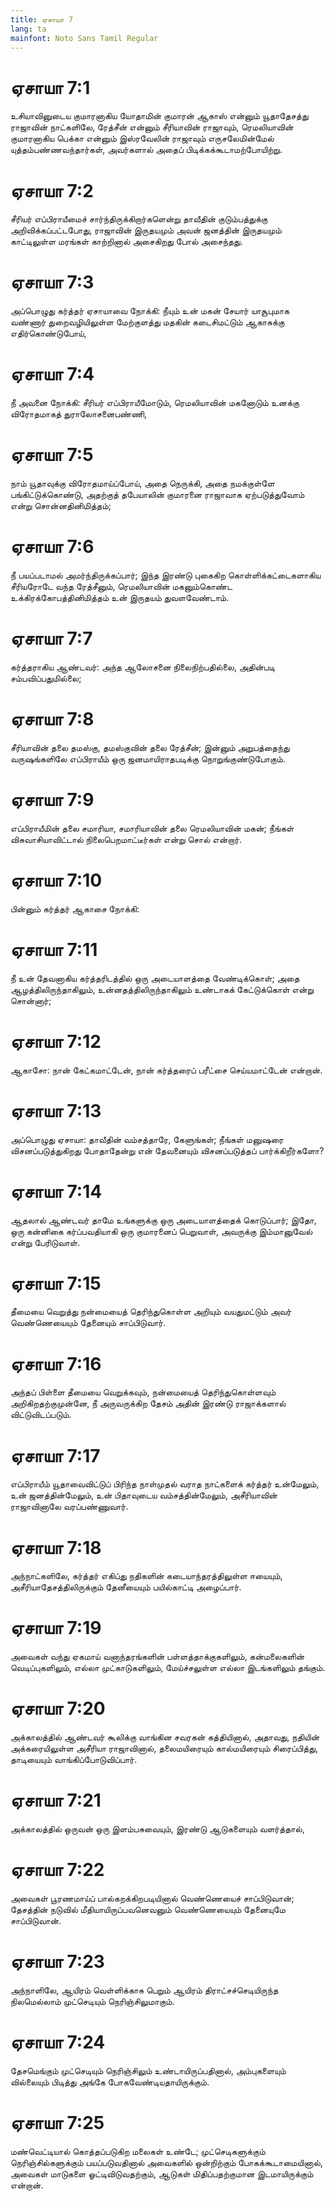 ```yaml
---
title: ஏசாயா 7
lang: ta
mainfont: Noto Sans Tamil Regular
---
```


# ஏசாயா 7:1

உசியாவினுடைய குமாரனாகிய யோதாமின் குமாரன் ஆகாஸ் என்னும் யூதாதேசத்து ராஜாவின் நாட்களிலே, ரேத்சீன் என்னும் சீரியாவின் ராஜாவும், ரெமலியாவின் குமாரனாகிய பெக்கா என்னும் இஸ்ரவேலின் ராஜாவும் எருசலேமின்மேல் யுத்தம்பண்ணவந்தார்கள், அவர்களால் அதைப் பிடிக்கக்கூடாமற்போயிற்று.

# ஏசாயா 7:2

சீரியர் எப்பிராயீமைச் சார்ந்திருக்கிறார்களென்று தாவீதின் குடும்பத்துக்கு அறிவிக்கப்பட்டபோது, ராஜாவின் இருதயமும் அவன் ஜனத்தின் இருதயமும் காட்டிலுள்ள மரங்கள் காற்றினால் அசைகிறது போல் அசைந்தது.

# ஏசாயா 7:3

அப்பொழுது கர்த்தர் ஏசாயாவை நோக்கி: நீயும் உன் மகன் சேயார் யாசூபுமாக வண்ணார் துறைவழியிலுள்ள மேற்குளத்து மதகின் கடைசிமட்டும் ஆகாசுக்கு எதிர்கொண்டுபோய்,

# ஏசாயா 7:4

நீ அவனை நோக்கி: சீரியர் எப்பிராயீமோடும், ரெமலியாவின் மகனோடும் உனக்கு விரோதமாகத் துராலோசனைபண்ணி,

# ஏசாயா 7:5

நாம் யூதாவுக்கு விரோதமாய்ப்போய், அதை நெருக்கி, அதை நமக்குள்ளே பங்கிட்டுக்கொண்டு, அதற்குத் தபேயாலின் குமாரனை ராஜாவாக ஏற்படுத்துவோம் என்று சொன்னதினிமித்தம்;

# ஏசாயா 7:6

நீ பயப்படாமல் அமர்ந்திருக்கப்பார்; இந்த இரண்டு புகைகிற கொள்ளிக்கட்டைகளாகிய சீரியரோடே வந்த ரேத்சீனும், ரெமலியாவின் மகனும்கொண்ட உக்கிரக்கோபத்தினிமித்தம் உன் இருதயம் துவளவேண்டாம்.

# ஏசாயா 7:7

கர்த்தராகிய ஆண்டவர்: அந்த ஆலோசனை நிலைநிற்பதில்லை, அதின்படி சம்பவிப்பதுமில்லை;

# ஏசாயா 7:8

சீரியாவின் தலை தமஸ்கு, தமஸ்குவின் தலை ரேத்சீன்; இன்னும் அறுபத்தைந்து வருஷங்களிலே எப்பிராயீம் ஒரு ஜனமாயிராதபடிக்கு நொறுங்குண்டுபோகும்.

# ஏசாயா 7:9

எப்பிராயீமின் தலை சமாரியா, சமாரியாவின் தலை ரெமலியாவின் மகன்; நீங்கள் விசுவாசியாவிட்டால் நிலைபெறமாட்டீர்கள் என்று சொல் என்றார்.

# ஏசாயா 7:10

பின்னும் கர்த்தர் ஆகாசை நோக்கி:

# ஏசாயா 7:11

நீ உன் தேவனாகிய கர்த்தரிடத்தில் ஒரு அடையாளத்தை வேண்டிக்கொள்; அதை ஆழத்திலிருந்தாகிலும், உன்னதத்திலிருந்தாகிலும் உண்டாகக் கேட்டுக்கொள் என்று சொன்னார்;

# ஏசாயா 7:12

ஆகாசோ: நான் கேட்கமாட்டேன், நான் கர்த்தரைப் பரீட்சை செய்யமாட்டேன் என்றான்.

# ஏசாயா 7:13

அப்பொழுது ஏசாயா: தாவீதின் வம்சத்தாரே, கேளுங்கள்; நீங்கள் மனுஷரை விசனப்படுத்துகிறது போதாதேன்று என் தேவனையும் விசனப்படுத்தப் பார்க்கிறீர்களோ?

# ஏசாயா 7:14

ஆதலால் ஆண்டவர் தாமே உங்களுக்கு ஒரு அடையாளத்தைக் கொடுப்பார்; இதோ, ஒரு கன்னிகை கர்ப்பவதியாகி ஒரு குமாரனைப் பெறுவாள், அவருக்கு இம்மானுவேல் என்று பேரிடுவாள்.

# ஏசாயா 7:15

தீமையை வெறுத்து நன்மையைத் தெரிந்துகொள்ள அறியும் வயதுமட்டும் அவர் வெண்ணெயையும் தேனையும் சாப்பிடுவார்.

# ஏசாயா 7:16

அந்தப் பிள்ளை தீமையை வெறுக்கவும், நன்மையைத் தெரிந்துகொள்ளவும் அறிகிறதற்குமுன்னே, நீ அருவருக்கிற தேசம் அதின் இரண்டு ராஜாக்களால் விட்டுவிடப்படும்.

# ஏசாயா 7:17

எப்பிராயீம் யூதாவைவிட்டுப் பிரிந்த நாள்முதல் வராத நாட்களைக் கர்த்தர் உன்மேலும், உன் ஜனத்தின்மேலும், உன் பிதாவுடைய வம்சத்தின்மேலும், அசீரியாவின் ராஜாவினாலே வரப்பண்ணுவார்.

# ஏசாயா 7:18

அந்நாட்களிலே, கர்த்தர் எகிப்து நதிகளின் கடையாந்தரத்திலுள்ள ஈயையும், அசீரியாதேசத்திலிருக்கும் தேனீயையும் பயில்காட்டி அழைப்பார்.

# ஏசாயா 7:19

அவைகள் வந்து ஏகமாய் வனாந்தரங்களின் பள்ளத்தாக்குகளிலும், கன்மலைகளின் வெடிப்புகளிலும், எல்லா முட்காடுகளிலும், மேய்ச்சலுள்ள எல்லா இடங்களிலும் தங்கும்.

# ஏசாயா 7:20

அக்காலத்தில் ஆண்டவர் கூலிக்கு வாங்கின சவரகன் கத்தியினால், அதாவது, நதியின் அக்கரையிலுள்ள அசீரியா ராஜாவினால், தலைமயிரையும் கால்மயிரையும் சிரைப்பித்து, தாடியையும் வாங்கிப்போடுவிப்பார்.

# ஏசாயா 7:21

அக்காலத்தில் ஒருவன் ஒரு இளம்பசுவையும், இரண்டு ஆடுகளையும் வளர்த்தால்,

# ஏசாயா 7:22

அவைகள் பூரணமாய்ப் பால்கறக்கிறபடியினால் வெண்ணெயைச் சாப்பிடுவான்; தேசத்தின் நடுவில் மீதியாயிருப்பவனெவனும் வெண்ணெயையும் தேனையுமே சாப்பிடுவான்.

# ஏசாயா 7:23

அந்நாளிலே, ஆயிரம் வெள்ளிக்காசு பெறும் ஆயிரம் திராட்சச்செடியிருந்த நிலமெல்லாம் முட்செடியும் நெரிஞ்சிலுமாகும்.

# ஏசாயா 7:24

தேசமெங்கும் முட்செடியும் நெரிஞ்சிலும் உண்டாயிருப்பதினால், அம்புகளையும் வில்லையும் பிடித்து அங்கே போகவேண்டியதாயிருக்கும்.

# ஏசாயா 7:25

மண்வெட்டியால் கொத்தப்படுகிற மலைகள் உண்டே; முட்செடிகளுக்கும் நெரிஞ்சில்களுக்கும் பயப்படுவதினால் அவைகளில் ஒன்றிற்கும் போகக்கூடாமையினால், அவைகள் மாடுகளை ஓட்டிவிடுவதற்கும், ஆடுகள் மிதிப்பதற்குமான இடமாயிருக்கும் என்றான்.


